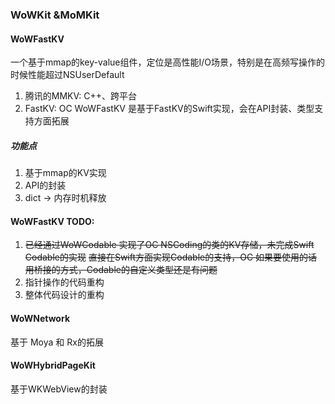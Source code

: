 ### WoWKit &MoMKit

#### WoWFastKV
一个基于mmap的key-value组件，定位是高性能I/O场景，特别是在高频写操作的时候性能超过NSUserDefault
1. 腾讯的MMKV: C++、跨平台
2. FastKV: OC
WoWFastKV 是基于FastKV的Swift实现，会在API封装、类型支持方面拓展

##### 功能点
1. 基于mmap的KV实现
2. API的封装
3. dict -> 内存时机释放

#### WoWFastKV TODO:
1. ~~已经通过WoWCodable 实现了OC NSCoding的类的KV存储，未完成Swift Codable的实现~~
~~直接在Swift方面实现Codable的支持，OC 如果要使用的话用桥接的方式，Codable的自定义类型还是有问题~~
2. 指针操作的代码重构
3. 整体代码设计的重构

#### WoWNetwork
基于 Moya 和 Rx的拓展

#### WoWHybridPageKit
基于WKWebView的封装 



